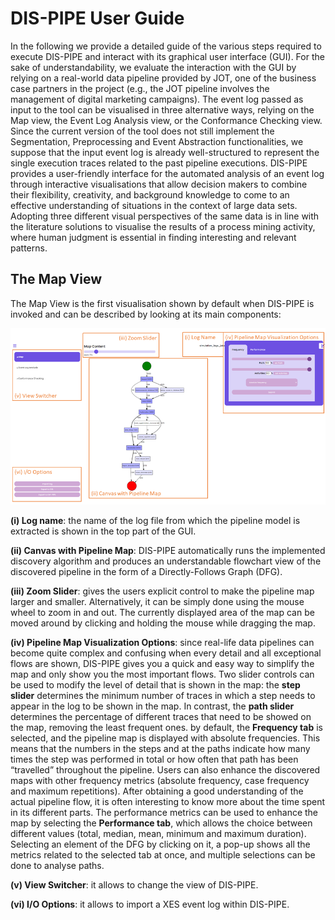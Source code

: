 # DIS-PIPE User Guide
In the following we provide a detailed guide of the various steps required to execute DIS-PIPE and interact with its graphical user interface (GUI). For the sake of understandability, we evaluate the interaction with the GUI by relying on a real-world data pipeline provided by JOT, one of the business case partners in the project (e.g., the JOT pipeline involves the management of digital marketing campaigns). The event log passed as input to the tool can be visualised in three alternative ways, relying on the Map view, the Event Log Analysis view, or the Conformance Checking view. Since the current version of the tool does not still implement the Segmentation, Preprocessing and Event Abstraction functionalities, we suppose that the input event log is already well-structured to represent the single execution traces related to the past pipeline executions. DIS-PIPE provides a user-friendly interface for the automated analysis of an event log through interactive visualisations that allow decision makers to combine their flexibility, creativity, and background knowledge to come to an effective understanding of situations in the context of large data sets. Adopting three different visual perspectives of the same data is in line with the literature solutions to visualise the results of a process mining activity, where human judgment is essential in finding interesting and relevant patterns.

## The Map View

The Map View is the first visualisation shown by default when DIS-PIPE is invoked and can be described by looking at its main components:

![alt text](https://raw.githubusercontent.com/DataCloud-project/DIS-PIPE/main/example/images/DIS-PIPE-Map-View.png)

**(i) Log name**: the name of the log file from which the pipeline model is extracted is shown in the top part of the GUI.

**(ii) Canvas with Pipeline Map**: DIS-PIPE automatically runs the implemented discovery algorithm and produces an understandable flowchart view of the discovered pipeline in the form of a Directly-Follows Graph (DFG).

**(iii) Zoom Slider**: gives the users explicit control to make the pipeline map larger and smaller. Alternatively, it can be simply done using the mouse wheel to zoom in and out. The currently displayed area of the map can be moved around by clicking and holding the mouse while dragging the map.

**(iv) Pipeline Map Visualization Options**: since real-life data pipelines can become quite complex and confusing when every detail and all exceptional flows are shown, DIS-PIPE gives you a quick and easy way to simplify the map and only show you the most important flows. Two slider controls can be used to modify the level of detail that is shown in the map: the **step slider** determines the minimum number of traces in which a step needs to appear in the log to be shown in the map. In contrast, the **path slider** determines the percentage of different traces that need to be showed on the map, removing the least frequent ones. by default, the **Frequency tab** is selected, and the pipeline map is displayed with absolute frequencies. This means that the numbers in the steps and at the paths indicate how many times the step was performed in total or how often that path has been “travelled” throughout the pipeline. Users can also enhance the discovered maps with other frequency metrics (absolute frequency, case frequency and maximum repetitions). After obtaining a good understanding of the actual pipeline flow, it is often interesting to know more about the time spent in its different parts. The performance metrics can be used to enhance the map by selecting the **Performance tab**, which allows the choice between different values (total, median, mean, minimum and maximum duration). Selecting an element of the DFG by clicking on it, a pop-up shows all the metrics related to the selected tab at once, and multiple selections can be done to analyse paths.

**(v) View Switcher**: it allows to change the view of DIS-PIPE.

**(vi) I/O Options**: it allows to import a XES event log within DIS-PIPE. 
